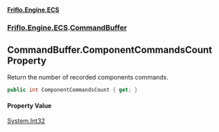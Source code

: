 #### [Friflo.Engine.ECS](index.md#'index')
### [Friflo.Engine.ECS](Friflo.Engine.ECS.md#'Friflo.Engine.ECS').[CommandBuffer](CommandBuffer.md#'Friflo.Engine.ECS.CommandBuffer')

## CommandBuffer.ComponentCommandsCount Property

Return the number of recorded components commands.

```csharp
public int ComponentCommandsCount { get; }
```

#### Property Value
[System.Int32](https://docs.microsoft.com/en-us/dotnet/api/System.Int32#'System.Int32')